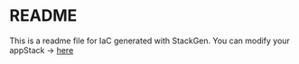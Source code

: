 # README
This is a readme file for IaC generated with StackGen.
You can modify your appStack -> [here](http://main.dev.stackgen.com/appstacks/b011de54-d00f-4a34-9c87-e8d0ff73c357)
